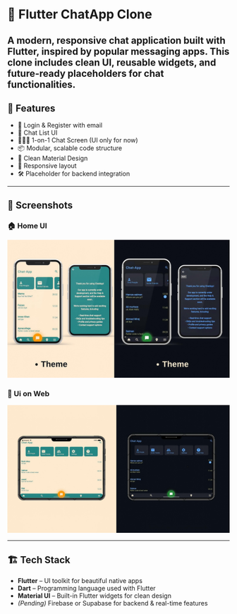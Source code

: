 # 📱 Flutter ChatApp Clone

A modern, responsive chat application built with Flutter, inspired by popular messaging apps. This clone includes clean UI, reusable widgets, and future-ready placeholders for chat functionalities.
---

## 🚀 Features

- 🔐 Login & Register with email
- 💬 Chat List UI
- 🧑‍🤝‍🧑 1-on-1 Chat Screen (UI only for now)
- 📦 Modular, scalable code structure
- 🎨 Clean Material Design
- 📱 Responsive layout
- 🛠️ Placeholder for backend integration

---

## 📸 Screenshots

### 🏠 Home UI

![Home UI](https://raw.githubusercontent.com/FaizanImran-blip/chat-App-clone/refs/heads/main/assets/WhatsApp%20Image%202025-06-11%20at%207.58.34%20AM.jpeg)

### 💬 Ui on Web

![Home UI](https://raw.githubusercontent.com/FaizanImran-blip/chat-App-clone/refs/heads/main/assets/WhatsApp%20Image%202025-06-11%20at%207.59.00%20AM.jpeg)

---

## 🏗️ Tech Stack

- **Flutter** – UI toolkit for beautiful native apps
- **Dart** – Programming language used with Flutter
- **Material UI** – Built-in Flutter widgets for clean design
- *(Pending)* Firebase or Supabase for backend & real-time features



